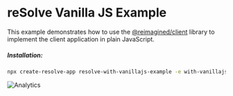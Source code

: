 # reSolve Vanilla JS Example

This example demonstrates how to use the [@reimagined/client](https://reimagined.github.io/resolve/docs/frontend#resolve-client-library) library to implement the client application in plain JavaScript.

##### Installation:

```sh
npx create-resolve-app resolve-with-vanillajs-example -e with-vanillajs
```

![Analytics](https://ga-beacon.appspot.com/UA-118635726-1/examples-with-vanilla-js-readme?pixel)

